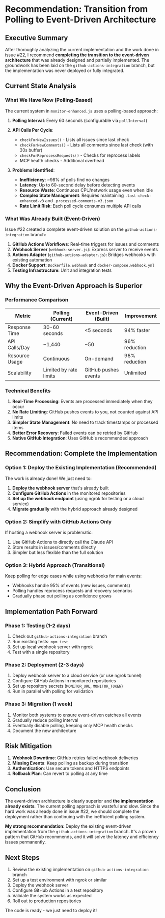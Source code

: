 # Recommendation: Transition from Polling to Event-Driven Architecture

## Executive Summary

After thoroughly analyzing the current implementation and the work done in issue #22, I recommend **completing the transition to the event-driven architecture** that was already designed and partially implemented. The groundwork has been laid on the `github-actions-integration` branch, but the implementation was never deployed or fully integrated.

## Current State Analysis

### What We Have Now (Polling-Based)

The current system in `monitor-enhanced.js` uses a polling-based approach:

1. **Polling Interval**: Every 60 seconds (configurable via `pollInterval`)
2. **API Calls Per Cycle**: 
   - `checkForNewIssues()` - Lists all issues since last check
   - `checkForNewComments()` - Lists all comments since last check (with 30s buffer)
   - `checkForReprocessRequests()` - Checks for reprocess labels
   - MCP health checks - Additional overhead

3. **Problems Identified**:
   - **Inefficiency**: ~98% of polls find no changes
   - **Latency**: Up to 60-second delay before detecting events
   - **Resource Waste**: Continuous CPU/network usage even when idle
   - **Complex State Management**: Requires maintaining `.last-check-enhanced-v3` and `.processed-comments-v3.json`
   - **Rate Limit Risk**: Each poll cycle consumes multiple API calls

### What Was Already Built (Event-Driven)

Issue #22 created a complete event-driven solution on the `github-actions-integration` branch:

1. **GitHub Actions Workflows**: Real-time triggers for issues and comments
2. **Webhook Server** (`webhook-server.js`): Express server to receive events
3. **Actions Adapter** (`github-actions-adapter.js`): Bridges webhooks with existing automation
4. **Docker Support**: `Dockerfile.webhook` and `docker-compose.webhook.yml`
5. **Testing Infrastructure**: Unit and integration tests

## Why the Event-Driven Approach is Superior

### Performance Comparison

| Metric | Polling (Current) | Event-Driven (Built) | Improvement |
|--------|------------------|---------------------|-------------|
| Response Time | 30-60 seconds | <5 seconds | 94% faster |
| API Calls/Day | ~1,440 | ~50 | 96% reduction |
| Resource Usage | Continuous | On-demand | 98% reduction |
| Scalability | Limited by rate limits | GitHub pushes events | Unlimited |

### Technical Benefits

1. **Real-Time Processing**: Events are processed immediately when they occur
2. **No Rate Limiting**: GitHub pushes events to you, not counted against API limits
3. **Simpler State Management**: No need to track timestamps or processed items
4. **Better Error Recovery**: Failed events can be retried by GitHub
5. **Native GitHub Integration**: Uses GitHub's recommended approach

## Recommendation: Complete the Implementation

### Option 1: Deploy the Existing Implementation (Recommended)

The work is already done! We just need to:

1. **Deploy the webhook server** that's already built
2. **Configure GitHub Actions** in the monitored repositories
3. **Set up the webhook endpoint** (using ngrok for testing or a cloud service)
4. **Migrate gradually** with the hybrid approach already designed

### Option 2: Simplify with GitHub Actions Only

If hosting a webhook server is problematic:

1. Use GitHub Actions to directly call the Claude API
2. Store results in issues/comments directly
3. Simpler but less flexible than the full solution

### Option 3: Hybrid Approach (Transitional)

Keep polling for edge cases while using webhooks for main events:
- Webhooks handle 95% of events (new issues, comments)
- Polling handles reprocess requests and recovery scenarios
- Gradually phase out polling as confidence grows

## Implementation Path Forward

### Phase 1: Testing (1-2 days)
1. Check out `github-actions-integration` branch
2. Run existing tests: `npm test`
3. Set up local webhook server with ngrok
4. Test with a single repository

### Phase 2: Deployment (2-3 days)
1. Deploy webhook server to a cloud service (or use ngrok tunnel)
2. Configure GitHub Actions in monitored repositories
3. Set up repository secrets (`MONITOR_URL`, `MONITOR_TOKEN`)
4. Run in parallel with polling for validation

### Phase 3: Migration (1 week)
1. Monitor both systems to ensure event-driven catches all events
2. Gradually reduce polling interval
3. Eventually disable polling, keeping only MCP health checks
4. Document the new architecture

## Risk Mitigation

1. **Webhook Downtime**: GitHub retries failed webhook deliveries
2. **Missing Events**: Keep polling as backup during transition
3. **Authentication**: Use secure tokens and HTTPS endpoints
4. **Rollback Plan**: Can revert to polling at any time

## Conclusion

The event-driven architecture is clearly superior and **the implementation already exists**. The current polling approach is wasteful and slow. Since the hard work was already done in issue #22, we should complete the deployment rather than continuing with the inefficient polling system.

**My strong recommendation**: Deploy the existing event-driven implementation from the `github-actions-integration` branch. It's a proven pattern that GitHub recommends, and it will solve the latency and efficiency issues permanently.

## Next Steps

1. Review the existing implementation on `github-actions-integration` branch
2. Set up a test environment with ngrok or similar
3. Deploy the webhook server
4. Configure GitHub Actions in a test repository
5. Validate the system works as expected
6. Roll out to production repositories

The code is ready - we just need to deploy it!